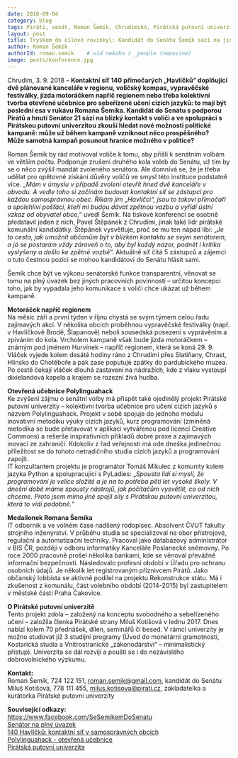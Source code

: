 ```yaml
---
date: 2018-09-04
category: blog
tags: Piráti, senát, Roman Šemík, Chrudimsko, Pirátská putovní univerzita, Polylinguahack
layout: post
title: Tryskem do cílové rovinky\: Kandidát do Senátu Šemík sází na jinou formu komunikace s voliči
author: Roman Šemík
authorId: roman.semik    # uid nekoho z _people (nepoviné)
image: posts/konference.jpg
---
```

Chrudim, 3. 9. 2018 – **Kontaktní síť 140 přímočarých „Havlíčků“ doplňující dvě plánované kanceláře v regionu, voličský kompas, vypravěčské festiválky, jízda motoráčkem napříč regionem nebo třeba kolektivní tvorba otevřené učebnice pro sebeřízené učení cizích jazyků: to mají být poslední esa v rukávu Romana Šemíka. Kandidát do Senátu s podporou Pirátů a hnutí Senátor 21 sází na blízký kontakt s voliči a ve spolupráci s Pirátskou putovní univerzitou zkouší hledat nové možnosti politické kampaně: může už během kampaně vzniknout něco prospěšného? Může samotná kampaň posunout hranice možného v politice?**

Roman Šemík by rád motivoval voliče k tomu, aby přišli k senátním volbám ve větším počtu.
Podporuje zrušení druhého kola voleb do Senátu, už tím by se o něco zvýšil mandát zvoleného
senátora. Ale domnívá se, že je třeba udělat pro opětovné získání důvěry voličů ve smysl této
instituce podstatně více. *„Mám v úmyslu v případě zvolení otevřít hned dvě kanceláře v obvodu. A
vedle toho si začínám budovat kontaktní síť se zástupci pro každou samosprávnou obec. Říkám jim
„Havlíčci“, jsou to takoví přímočaří a spolehliví pošťáci, kteří mi budou dávat zpětnou vazbu a
vyřídí ústní vzkaz od obyvatel obce*,“ uvedl Šemík. Na tiskové konferenci se osobně představil jeden
z nich, Pavel Štěpánek z Chrudimi, jinak také lídr pirátské komunální kandidátky. Štěpánek
vysvětluje, proč se mu ten nápad líbí: „*Je to cesta, jak umožnit občanům být v blízkém kontaktu se
svým senátorem, a já se postarám vždy zároveň o to, aby byl každý názor, podnět i kritika
vyslyšeny a došlo ke zpětné vazbě*“. Aktuálně síť čítá 5 zástupců a zájemci o tuto čestnou pozici se
mohou kandidátovi do Senátu hlásit sami.

Šemík chce být ve výkonu senátorské funkce transparentní, věnovat se tomu na plný úvazek bez
jiných pracovních povinností – určitou koncepci toho, jak by vypadala jeho komunikace s voliči
chce ukázat už během kampaně.

**Motoráček napříč regionem**<br/>
Na měsíc září a první týden v říjnu chystá se svým týmem celou řadu zajímavých akcí. V několika
obcích proběhnou vypravěčské festiválky (např. v Havlíčkově Brodě, Šlapanově) neboli sousedská
posezení s vyprávěním a zpíváním do kola. Vrcholem kampaně však bude jízda motoráčkem –
známým pod jménem Hurvínek – napříč regionem, která se koná 29. 9. Vláček vyjede kolem desáté
hodiny ráno z Chrudimi přes Slatiňany, Chrast, Hlinsko do Chotěboře a pak zase poputuje zpátky
do pardubického muzea. Po cestě čekají vláček dlouhá zastavení na nádražích, kde z vlaku vystoupí
dixielandová kapela a krajem se rozezní živá hudba.

**Otevřená učebnice Polylinguahack**<br/>
Ke zvýšení zájmu o senátní volby má přispět také ojedinělý projekt Pirátské putovní univerzity –
kolektivní tvorba učebnice pro učení cizích jazyků s názvem Polylinguahack. Projekt v sobě spojuje
do jednoho modulu inovativní metodiku výuky cizích jazyků, kurz programování (zmíněná
metodika se bude přetavovat v aplikaci vytvářenou pod licencí Creative Commons) a rešerše
inspirativních příkladů dobré praxe a zajímavých inovací ze zahraničí. Kdokoliv z řad veřejnosti má
ode dneška jedinečnou příležitost se do tohoto netradičního studia cizích jazyků a programování
zapojit.<br/>
IT konzultantem projektu je programátor Tomáš Mikulec z komunity kolem jazyka Python a 
spolupracující s PyLadies: „*Spousta lidí si myslí, že programování je velice složité a je na to
potřeba pěti let vysoké školy. V dnešní době máme spousty nástrojů, jak počítačům vysvětlit, co od
nich chceme. Proto jsem mimo jiné spojil síly s Pirátskou putovní univerzitou, která to vidí
podobně.*“

**Medailonek Romana Šemíka**<br/>
IT odborník a ve volném čase nadšený rodopisec. Absolvent ČVUT fakulty strojního inženýrství. V
průběhu studia se specializoval na obor přístrojové, regulační a automatizační techniky. Pracoval
jako databázový administrátor v BIS ČR, později v odboru informatiky Kanceláře Poslanecké
sněmovny. Po roce 2000 pracovně prošel několika bankami, kde se věnoval převážně informační
bezpečnosti. Následovalo profesní období v Úřadu pro ochranu osobních údajů. Je několik let
registrovaným příznivcem Pirátů. Jako občanský lobbista se aktivně podílel na projektu
Rekonstrukce státu. Má i zkušenost z komunálu, část volebního období (2014-2015) byl
zastupitelem v městské části Praha Čakovice.

**O Pirátské putovní univerzitě**<br/>
Tento projekt zdola – založený na konceptu svobodného a sebeřízeného učení – založila členka
Pirátské strany Miluš Kotišová v lednu 2017. Dnes nabízí kolem 70 přednášek, dílen, seminářů či
besed. V rámci univerzity je možno studovat již 3 studijní programy (Úvod do monetární
gramotnosti, Kostarická studia a Vnitrostranické „zákonodárství“ – minimalistický přístup).
Univerzita se dál rozvíjí a pouští se i do nezávislého dobrovolnického výzkumu.


**Kontakt:**<br/>
Roman Šemík, 724 122 151, roman.semik@gmail.com, kandidát do Senátu<br/>
Miluš Kotišová, 778 111 455, milus.kotisova@pirati.cz, zakladatelka a kurátorka Pirátské putovní
univerzity

**Související odkazy:**<br/>
https://www.facebook.com/SeSemikemDoSenatu<br/>
[Senátor na plný úvazek][1] <br/>
[140 Havlíčků: kontaktní síť v samosprávných obcích][2]<br/>
[Polylinguahack - otevřená učebnice][3]<br/>
[Pirátská putovní univerzita][4]  <br/>

[1]:https://wiki.pirati.cz/regiony/vysocina/senatni-kampan-chrudim_44
[2]:https://wiki.pirati.cz/regiony/vysocina/senatni-kampan-chrudim_44/140-havlicku
[3]:https://wiki.pirati.cz/regiony/vysocina/senatni-kampan-chrudim_44/polylinguahack 
[4]:https://www.facebook.com/groups/257921767995854/



